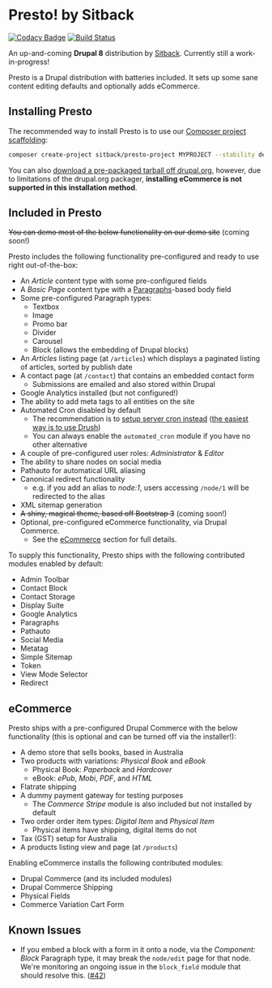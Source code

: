 # Presto! by Sitback

[![Codacy Badge](https://api.codacy.com/project/badge/Grade/3ca20fbf911a42debffcaccaffffefce)](https://www.codacy.com/app/sitback/presto?utm_source=github.com&utm_medium=referral&utm_content=Sitback/presto&utm_campaign=badger) [![Build Status](https://travis-ci.org/Sitback/presto.svg?branch=8.x-1.x)](https://travis-ci.org/Sitback/presto)

An up-and-coming **Drupal 8** distribution by [Sitback](https://www.sitback.com.au). Currently still a work-in-progress!

Presto is a Drupal distribution with batteries included. It sets up some sane content editing defaults and optionally adds eCommerce.

## Installing Presto
The recommended way to install Presto is to use our [Composer project scaffolding](https://github.com/Sitback/presto-project):
```bash
composer create-project sitback/presto-project MYPROJECT --stability dev --no-interaction
```

You can also [download a pre-packaged tarball off drupal.org](https://www.drupal.org/project/presto), however, due to limitations of the drupal.org packager, **installing eCommerce is not supported in this installation method**.

## Included in Presto

~~You can demo most of the below functionality on our demo site~~ (coming soon!)

Presto includes the following functionality pre-configured and ready to use right out-of-the-box:

* An _Article_ content type with some pre-configured fields
* A _Basic Page_ content type with a [Paragraphs](https://www.drupal.org/project/paragraphs)-based body field
* Some pre-configured Paragraph types:
  - Textbox
  - Image
  - Promo bar
  - Divider
  - Carousel
  - Block (allows the embedding of Drupal blocks)
* An _Articles_ listing page (at `/articles`) which displays a paginated listing of articles, sorted by publish date
* A contact page (at `/contact`) that contains an embedded contact form
  - Submissions are emailed and also stored within Drupal
* Google Analytics installed (but not configured!)
* The ability to add meta tags to all entities on the site
* Automated Cron disabled by default
  - The recommendation is to [setup server cron instead](https://www.drupal.org/docs/7/setting-up-cron-for-drupal/configuring-cron-jobs-using-the-cron-command) ([the easiest way is to use Drush](http://www.drush.org/en/master/cron/))
  - You can always enable the `automated_cron` module if you have no other alternative
* A couple of pre-configured user roles: _Administrator_ & _Editor_
* The ability to share nodes on social media
* Pathauto for automatical URL aliasing
* Canonical redirect functionality
  - e.g. if you add an alias to _node:1_, users accessing `/node/1` will be redirected to the alias
* XML sitemap generation
* ~~A shiny, magical theme, based off Bootstrap 3~~ (coming soon!)
* Optional, pre-configured eCommerce functionality, via Drupal Commerce.
  - See the [eCommerce](#ecommerce) section for full details.

To supply this functionality, Presto ships with the following contributed modules enabled by default:

* Admin Toolbar
* Contact Block
* Contact Storage
* Display Suite
* Google Analytics
* Paragraphs
* Pathauto
* Social Media
* Metatag
* Simple Sitemap
* Token
* View Mode Selector
* Redirect

## eCommerce

Presto ships with a pre-configured Drupal Commerce with the below functionality (this is optional and can be turned off via the installer!):

* A demo store that sells books, based in Australia
* Two products with variations: _Physical Book_ and _eBook_
  - Physical Book: _Paperback_ and _Hardcover_
  - eBook: _ePub_, _Mobi_, _PDF_, and _HTML_
* Flatrate shipping
* A dummy payment gateway for testing purposes
  - The _Commerce Stripe_ module is also included but not installed by default
* Two order order item types: _Digital Item_ and _Physical Item_
  - Physical items have shipping, digital items do not
* Tax (GST) setup for Australia
* A products listing view and page (at `/products`)

Enabling eCommerce installs the following contributed modules:

* Drupal Commerce (and its included modules)
* Drupal Commerce Shipping
* Physical Fields
* Commerce Variation Cart Form

## Known Issues

* If you embed a block with a form in it onto a node, via the _Component: Block_ Paragraph type, it may break the `node/edit` page for that node. We're monitoring an ongoing issue in the `block_field` module that should resolve this. ([#42](Sitback/presto#42))
